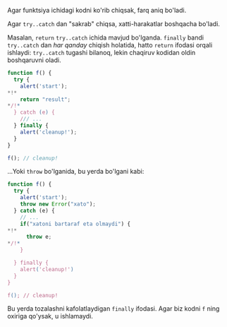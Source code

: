 Agar funktsiya ichidagi kodni ko'rib chiqsak, farq aniq bo'ladi.

Agar `try..catch` dan "sakrab" chiqsa, xatti-harakatlar boshqacha bo'ladi.

Masalan, `return` `try..catch` ichida mavjud bo'lganda. `finally` bandi `try..catch` dan *har qanday* chiqish holatida, hatto `return` ifodasi orqali ishlaydi: `try..catch` tugashi bilanoq, lekin chaqiruv kodidan oldin boshqaruvni oladi.

```js run
function f() {
  try {
    alert('start');
*!*
    return "result";
*/!*
  } catch (e) {
    /// ...
  } finally {
    alert('cleanup!');
  }
}

f(); // cleanup!
```

...Yoki `throw` bo'lganida, bu yerda bo'lgani kabi:

```js run
function f() {
  try {
    alert('start');
    throw new Error("xato");
  } catch (e) {
    // ...
    if("xatoni bartaraf eta olmaydi") {
*!*
      throw e;
*/!*
    }

  } finally {
    alert('cleanup!')
  }
}

f(); // cleanup!
```

Bu yerda tozalashni kafolatlaydigan `finally` ifodasi. Agar biz kodni `f` ning oxiriga qo'ysak, u ishlamaydi.
